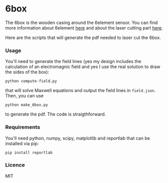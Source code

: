 # 6box

The 6box is the wooden casing around the 6element sensor. You can find more information about 6element [here](https://medium.com/ants-blog/6element-534ffbe2a60f) and about the laser cutting part [here](https://medium.com/p/7c3efcb5c89f).

Here are the scripts that will generate the pdf needed to laser cut the 6box.

### Usage

You'll need to generate the field lines (yes my design includes the calculation of an electromagnic field and yes I use the real solution to draw the sides of the box):

```
python compute-field.py
```

that will solve Maxwell equations and output the field lines in `field.json`.
Then, you can use 

```
python make_6box.py
```

to generate the pdf. The code is straigthforward.

### Requirements

You'll need python, numpy, scipy, matplotlib and reportlab that can be installed via pip:

```
pip install reportlab
```

### Licence

MIT
